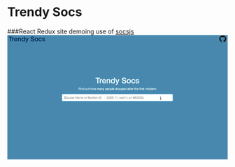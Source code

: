 # Trendy Socs
###React Redux site demoing use of [socsjs](https://github.com/papernotes/socsjs)  
![Alt Text](https://raw.githubusercontent.com/papernotes/trendy-socs/master/site_small.gif)
